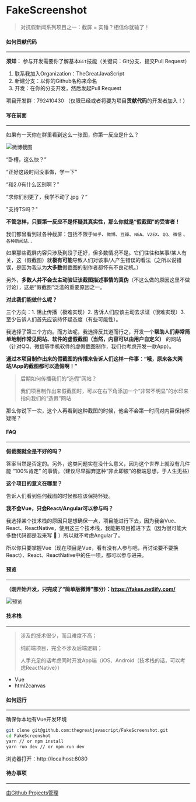 # FakeScreenshot
> 对抗假新闻系列项目之一：截屏 = 实锤？相信你就输了！



#### 如何贡献代码

------

**须知：** 参与开发需要你了解基本`Git`技能（关键词：Git分支、提交Pull Request）

1. 联系我加入Organization：TheGreatJavaScript
2. 新建分支：以你的Github名称来命名
3. 开发：在你的分支开发，然后发起Pull Request

项目开发群：792410430 （仅限已经或者将要为项目**贡献代码**的开发者加入！）



#### 写在前面

---

如果有一天你在群里看到这么一张图，你第一反应是什么？

![微博截图](https://ww1.sinaimg.cn/large/007i4MEmgy1g0jrh5ez40j30h2045t91.jpg)

“卧槽，这么快？”

“正好这段时间没事做，学一下”

“和2.0有什么区别啊？”

“求你们别更了，我学不动了.jpg ？”

"支持TS吗？"

**不管怎样，只要第一反应不是怀疑其真实性，那么你就是“假截图”的受害者！**



我们都曾看到过各种截屏：包括不限于`知乎`、`微博`、`豆瓣`、`NGA`、`V2EX`、`QQ`、`微信` 、`各种新闻站`...

如果那些截屏内容只涉及到段子还好，但多数情况不是。它们往往和某事/某人有关，这（假截图）就**极有可能**导致人们对该事/人产生错误的看法（之所以说错误，是因为我认为**大多数**假截图的制作者都怀有不良动机。）

另外，**多数人并不会去主动验证该截图描述事情的真伪**（不这么做的原因这里不做讨论），这是“假截图”泛滥的重要原因之一。

**对此我们能做什么呢？**

三个方向：1. 阻止传播（极难实现）2. 告诉人们应该主动去求证（很难实现）3. 至少告诉人们首先应该持怀疑态度（有些可能性）。

我选择了第三个方向。而方法呢，我选择反其道而行之，开发一个**帮助人们非常简单地制作常见网站、软件的虚假截图（当然，内容可以由用户自定义）** 的网站（针对QQ、微信等手机软件的虚假截图制作，我们也考虑开发一款App）。

**通过本项目制作出来的假截图的传播来告诉人们这样一件事：“哦，原来各大网站/App的截图都可以造假啊！”**

> 后期如何传播我们的“造假”网站？
>
> 我们项目制作出来假截图时，可以在右下角添加一个“非常不明显”的水印来指向我们的“造假”网站

那么你说下一次，这个人再看到这种截图的时候，他会不会第一时间对内容保持怀疑呢？



#### FAQ

---

**假截图就全是不好的吗？**

答案当然是否定的。另外，这类问题实在没什么意义，因为这个世界上就没有几件能 “100%肯定” 的事情。（建议尽早摒弃这种“非此即彼”的极端思想，于人生无益）

**这个项目的意义在哪里？**

告诉人们看到任何截图的时候都应该保持怀疑。

**我不会Vue，只会React/Angular可以参与吗？**

我选择某个技术栈的原因只是想确保一点，项目能进行下去，因为我会Vue、React、ReactNative，使用这三个技术栈，我能把项目推进下去（因为很可能大多数代码都是我来写 🤣 ）所以就不考虑Angular了。

所以你只要掌握Vue（现在项目是Vue，看有没有人参与吧，再讨论要不要换React）、React、ReactNative中的任一项，都可以参与进来。



#### 预览

---

**（刚开始开发，只完成了“简单版微博”部分）：https://fakes.netlify.com/**

![预览](http://wx2.sinaimg.cn/large/006fVPCvly1g0jvjz7fmyj30je0bpwf3.jpg)

#### 技术栈

------

> 涉及的技术很少，而且难度不高；
>
> 纯前端项目，完全不涉及后端逻辑；
>
> 人手充足的话考虑同时开发App端（iOS、Android（技术栈的话，可以考虑ReactNative））

- Vue
- html2canvas



#### 如何运行

---

确保你本地有Vue开发环境

```bash
git clone git@github.com:thegreatjavascript/FakeScreenshot.git
cd FakeScreenshot
yarn // or npm install
yarn run dev // or npm run dev
```

浏览器打开：http://localhost:8080



#### 待办事项

---


[由Github Projects管理](https://github.com/thegreatjavascript/FakeScreenshot/projects)
